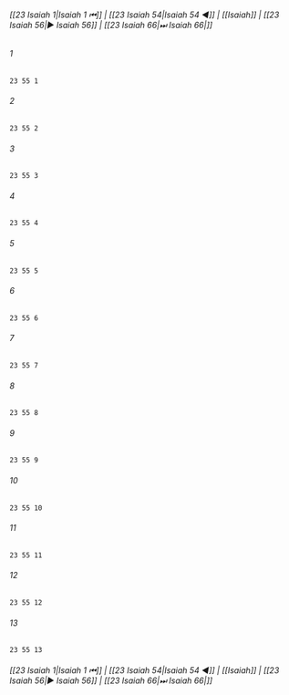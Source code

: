 
###### [[23 Isaiah 1|Isaiah 1 ⏮]] | [[23 Isaiah 54|Isaiah 54 ◀]] | [[Isaiah]] | [[23 Isaiah 56|▶ Isaiah 56]] | [[23 Isaiah 66|⏭ Isaiah 66|]]

###### 1
``` verse
23 55 1 
```
###### 2
``` verse
23 55 2 
```
###### 3
``` verse
23 55 3 
```
###### 4
``` verse
23 55 4 
```
###### 5
``` verse
23 55 5 
```
###### 6
``` verse
23 55 6 
```
###### 7
``` verse
23 55 7 
```
###### 8
``` verse
23 55 8 
```
###### 9
``` verse
23 55 9 
```
###### 10
``` verse
23 55 10 
```
###### 11
``` verse
23 55 11 
```
###### 12
``` verse
23 55 12 
```
###### 13
``` verse
23 55 13 
```

###### [[23 Isaiah 1|Isaiah 1 ⏮]] | [[23 Isaiah 54|Isaiah 54 ◀]] | [[Isaiah]] | [[23 Isaiah 56|▶ Isaiah 56]] | [[23 Isaiah 66|⏭ Isaiah 66|]]

